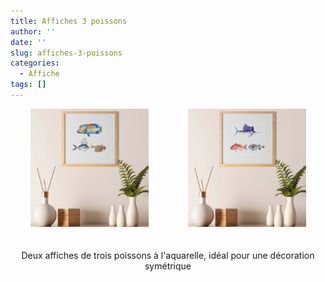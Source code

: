```yaml
---
title: Affiches 3 poissons
author: ''
date: ''
slug: affiches-3-poissons
categories:
  - Affiche
tags: []
---
```


<center>
<div style='display:flex'>
  <div><img alt="[Poster naturaliste de trois poissons à l'aquarelle]" src="3fishes-featured-image.jpg" width=75%></div>
  <div><img alt="[Poster naturaliste de trois poissons à l'aquarelle]" src="3fishes-2.jpg" width=75%></div>
</div>
  
<br>
<br>
Deux affiches de trois poissons à l'aquarelle, idéal pour une décoration symétrique 
</center>